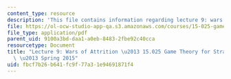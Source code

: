 ```yaml
---
content_type: resource
description: 'This file contains information regarding lecture 9: wars of attrition.'
file: https://ol-ocw-studio-app-qa.s3.amazonaws.com/courses/15-025-game-theory-for-strategic-advantage-spring-2015/fbcf7b26b641fc9f77a31e94691871f4_MIT15_025S15_Lec_9.pdf
file_type: application/pdf
parent_uid: 9100a3bd-daa1-a0eb-8483-2fbe92c40cca
resourcetype: Document
title: "Lecture 9: Wars of Attrition \u2013 15.025 Game Theory for Strategic Advantage\
  \ \u2013 Spring 2015"
uid: fbcf7b26-b641-fc9f-77a3-1e94691871f4
---
```

